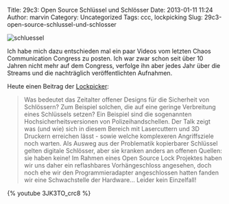 Title: 29c3: Open Source Schlüssel und Schlösser
Date: 2013-01-11 11:24
Author: marvin
Category: Uncategorized
Tags: ccc, lockpicking
Slug: 29c3-open-source-schlussel-und-schlosser

![schluessel]({filename}/images/schluessel.jpg)

Ich habe mich dazu entschieden mal ein paar Videos vom letzten Chaos
Communication Congress zu posten. Ich war zwar schon seit über 10 Jahren
nicht mehr auf dem Congress, verfolge ihn aber jedes Jahr über die
Streams und die nachträglich veröffentlichten Aufnahmen.

Heute einen Beitrag der
[Lockpicker](http://events.ccc.de/congress/2012/Fahrplan/events/5308.de.html):

> Was bedeutet das Zeitalter offener Designs für die Sicherheit von
> Schlössern? Zum Beispiel solchen, die auf eine geringe Verbreitung
> eines Schlüssels setzen? Ein Beispiel sind die sogenannten
> Hochsicherheitsversionen von Polizeihandschellen. Der Talk zeigt was
> (und wie) sich in diesem Bereich mit Lasercuttern und 3D Druckern
> erreichen lässt - sowie welche komplexeren Angriffsziele noch warten.
> Als Ausweg aus der Problematik kopierbarer Schlüssel gelten digitale
> Schlösser, aber sie kranken anders an offenen Quellen: sie haben
> keine! Im Rahmen eines Open Source Lock Projektes haben wir uns daher
> ein reflashbares Vorhängeschloss angesehen, doch noch ehe wir den
> Programmieradapter angeschlossen hatten fanden wir eine Schwachstelle
> der Hardware... Leider kein Einzelfall!

{% youtube 3JK3TO_crc8 %}

